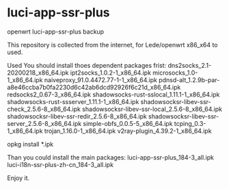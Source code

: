 # luci-app-ssr-plus
openwrt luci-app-ssr-plus backup

This repository is collected from the internet, for Lede/openwrt x86_x64 to used.

Used
You should install thoes dependent packages frist:
dns2socks_2.1-20200218_x86_64.ipk
ipt2socks_1.0.2-1_x86_64.ipk
microsocks_1.0-1_x86_64.ipk
naiveproxy_91.0.4472.77-1-1_x86_64.ipk
pdnsd-alt_1.2.9b-par-a8e46ccba7b0fa2230d6c42ab6dcd92926f6c21d_x86_64.ipk
redsocks2_0.67-3_x86_64.ipk
shadowsocks-rust-sslocal_1.11.1-1_x86_64.ipk
shadowsocks-rust-ssserver_1.11.1-1_x86_64.ipk
shadowsocksr-libev-ssr-check_2.5.6-8_x86_64.ipk
shadowsocksr-libev-ssr-local_2.5.6-8_x86_64.ipk
shadowsocksr-libev-ssr-redir_2.5.6-8_x86_64.ipk
shadowsocksr-libev-ssr-server_2.5.6-8_x86_64.ipk
simple-obfs_0.0.5-5_x86_64.ipk
tcping_0.3-1_x86_64.ipk
trojan_1.16.0-1_x86_64.ipk
v2ray-plugin_4.39.2-1_x86_64.ipk

opkg install *.ipk

Than you could install the main packages:
luci-app-ssr-plus_184-3_all.ipk
luci-i18n-ssr-plus-zh-cn_184-3_all.ipk

Enjoy it.
